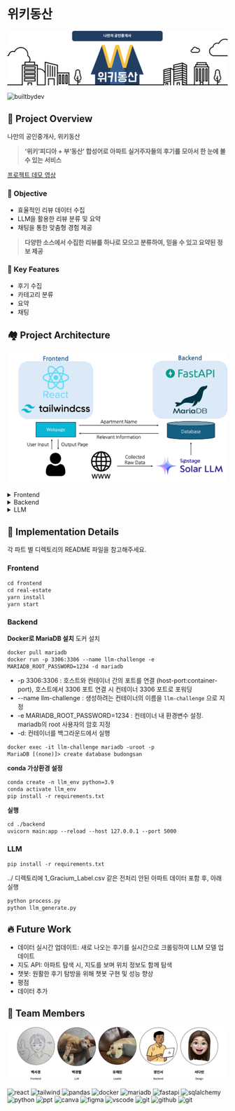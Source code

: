 # 위키동산
![Title](/src/title.png "Title")

![builtbydev](https://camo.githubusercontent.com/40f6e06565023f14c6cb7a60088f64ec4d01418d44ceedb80a1848e8365dfbe1/687474703a2f2f466f7254686542616467652e636f6d2f696d616765732f6261646765732f6275696c742d62792d646576656c6f706572732e737667)

## 📜 Project Overview
나만의 공인중개사, 위키동산

> **‘위키’피디아 + 부‘동산’ 합성어로 아파트 실거주자들의 후기를 모아서 한 눈에 볼 수 있는 서비스**

[프로젝트 데모 영상](https://www.youtube.com/watch?v=ReRWocARLd8)

### 🎯 Objective
- 효율적인 리뷰 데이터 수집
- LLM을 활용한 리뷰 분류 및 요약
- 채팅을 통한 맞춤형 경험 제공

> **다양한 소스에서 수집한 리뷰를 하나로 모으고 분류하여, 믿을 수 있고 요약된 정보 제공**

### 🔑 Key Features
- 후기 수집
- 카테고리 분류
- 요약
- 채팅

## 🏘 Project Architecture
![Project Architecture](/src/project_architecture.jpg "Project Architecture")
<details>
  <summary>Frontend</summary>

  1. **첫 번째 페이지 (검색 페이지)**
  - 아파트에 대한 검색을 하면, 검색어가 포함된 아파트 목록을 보여줍니다. 예를 들어 “아이빌“이라는 단어를 검색하면, “아이빌“이 포함된 아파트들을 보여줍니다. 원하는 아파트 카드의 “더 보기” 버튼을 클릭하면, 해당 아파트의 설명 페이지로 이동합니다.

  2. **두 번째 페이지 (설명 페이지)**
  - 설명 페이지에서는 아파트의 이름, 주소, 세대수, 완공일과 같은 기본 정보를 확인할 수 있고, 각 평수에 대한 가격 정보도 제공됩니다. 페이지를 아래로 스크롤하면 8개의 카테고리로 LLM이 요약한 리뷰를 볼 수 있고, 사이드바에 있는 카테고리 버튼을 클릭하면 해당 카테고리를 쉽게 확인할 수 있습니다. 채팅창에서 AI 챗봇과 질문을 주고 받으며 도움을 받을 수 있습니다. 마지막으로, 위키동산 아이콘을 클릭하면 처음 검색 화면으로 돌아갑니다.
  
</details>

<details>
  <summary>Backend</summary>
  
  1. **데이터 크롤링**
  - BeautifulSoup4와 Requests를 사용하여 웹에서 아파트 정보 수집
  - 수집된 데이터를 CSV 파일 형태로 임시 저장 (추후 Database에 실시간으로 데이터 저장하는 Data Pipeline 구축 예정)
  2. **데이터베이스 설계**
  - MariaDB 데이터베이스 사용
  - SQLAlchemy ORM을 활용한 데이터 모델링
  - 주요 모델: 아파트 리뷰, 아파트 거래 정보, 아파트 기본 정보
  3. **API 서버**
  - FastAPI 프레임워크를 이용한 RESTful API 구현
  - 비동기 처리를 통한 고성능 API 엔드포인트 제공
  - 주요 기능: 데이터베이스 초기화, 대량 데이터 삽입, 아파트 정보 조회
  4. **데이터 처리 및 분석**
  - Pandas를 활용한 효율적인 데이터 전처리 및 분석
  - SQLAlchemy를 통한 데이터베이스 CRUD 작업 수행
  - 비동기 데이터베이스 세션을 활용한 효율적인 데이터 접근
    
</details>

<details>
  <summary>LLM</summary>
  
  - Label 섞여있는 데이터 Label별로 process
  - 각 아파트마다 Label별로 (0~7) 후기 폴더 안에 저장
  - LLM 업스테이지 solar-1-mini-chat 모델 사용
  - LLM에 2-shot example 주고 instruction 제공하는 프롬프트 엔지니어링 적용 (업스테이지 공식 깃허브 cookbook 참고)
  - 답변의 다양성, 일관성의 밸런스를 조절하기 위해 temperature, top_p 파라미터 조절
  - 후기 각각 레이블마다 나오고 아파트 폴더에 저장
  
</details>

## 🌟 Implementation Details

각 파트 별 디렉토리의 README 파일을 참고해주세요.

### Frontend
```
cd frontend
cd real-estate
yarn install
yarn start
```

### Backend
**Docker로 MariaDB 설치**
도커 설치
```
docker pull mariadb
docker run -p 3306:3306 --name llm-challenge -e MARIADB_ROOT_PASSWORD=1234 -d mariadb
```
- -p 3306:3306 : 호스트와 컨테이너 간의 포트를 연결 (host-port:container-port), 호스트에서 3306 포트 연결 시 컨테이너 3306 포트로 포워딩
- --name llm-challenge : 생성하려는 컨테이너의 이름을 `llm-challenge` 으로 지정
- -e MARIADB_ROOT_PASSWORD=1234 : 컨테이너 내 환경변수 설정. mariadb의 root 사용자의 암호 지정
- -d: 컨테이너를 백그라운드에서 실행
```
docker exec -it llm-challenge mariadb -uroot -p
MariaDB [(none)]> create database budongsan
```
**conda 가상환경 설정**
```
conda create -n llm_env python=3.9
conda activate llm_env
pip install -r requirements.txt
```
**실행**
```
cd ./backend
uvicorn main:app --reload --host 127.0.0.1 --port 5000
```

### LLM
```
pip install -r requirements.txt
```
../ 디렉토리에 1_Gracium_Label.csv 같은 전처리 안된 아파트 데이터 포함 후, 아래 실행
```
python process.py
python llm_generate.py
```

## 🔥 Future Work
- 데이터 실시간 업데이트: 새로 나오는 후기를 실시간으로 크롤링하여 LLM 모델 업데이트
- 지도 API: 아파트 탐색 시, 지도를 보며 위치 정보도 함께 탐색
- 챗봇: 원활한 후기 탐방을 위해 챗봇 구현 및 성능 향상
- 평점
- 데이터 추가


## 🙌 Team Members
![Team](/src/team.png "Team")

![react](https://img.shields.io/badge/React-20232A?style=for-the-badge&logo=react&logoColor=61DAFB)
![tailwind](https://img.shields.io/badge/Tailwind_CSS-38B2AC?style=for-the-badge&logo=tailwind-css&logoColor=white)
![pandas](https://img.shields.io/badge/pandas-150458?style=for-the-badge&logo=pandas&logoColor=white)
![docker](https://img.shields.io/badge/docker-%230db7ed.svg?style=for-the-badge&logo=docker&logoColor=white)
![mariadb](https://img.shields.io/badge/MariaDB-003545?style=for-the-badge&logo=mariadb&logoColor=white)
![fastapi](https://img.shields.io/badge/fastapi-009688?style=for-the-badge&logo=fastapi&logoColor=white)
![sqlalchemy](https://img.shields.io/badge/sqlalchemy-D71F00?style=for-the-badge&logo=sqlalchemy&logoColor=white)
![python](https://img.shields.io/badge/Python-14354C?style=for-the-badge&logo=python&logoColor=white)
![ppt](https://img.shields.io/badge/Microsoft_PowerPoint-B7472A?style=for-the-badge&logo=microsoft-powerpoint&logoColor=white)
![canva](https://img.shields.io/badge/Canva-%2300C4CC.svg?&style=for-the-badge&logo=Canva&logoColor=white)
![figma](https://img.shields.io/badge/Figma-F24E1E?style=for-the-badge&logo=figma&logoColor=white)
![vscode](https://img.shields.io/badge/Visual_Studio_Code-0078D4?style=for-the-badge&logo=visual%20studio%20code&logoColor=white)
![git](https://img.shields.io/badge/GIT-E44C30?style=for-the-badge&logo=git&logoColor=white)
![github](https://img.shields.io/badge/github-181717?style=for-the-badge&logo=github&logoColor=white)
![git](https://img.shields.io/badge/slack-4A154B?style=for-the-badge&logo=slack&logoColor=white)
